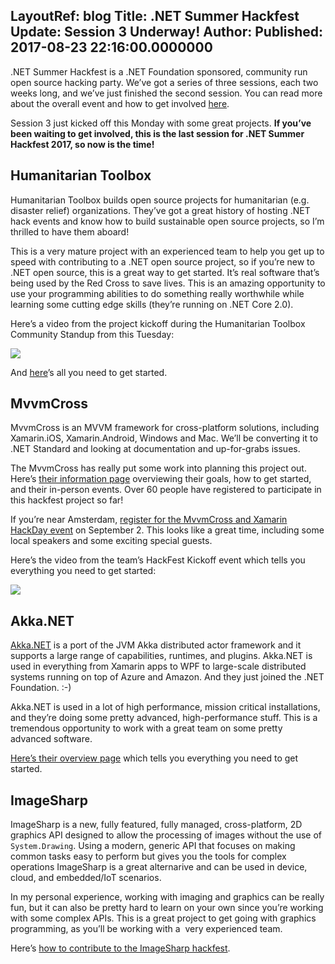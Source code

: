 LayoutRef: blog
Title: .NET Summer Hackfest Update&#58; Session 3 Underway!
Author: 
Published: 2017-08-23 22:16:00.0000000
---
<p></p>

<p>.NET Summer Hackfest is a .NET Foundation sponsored, community run open source hacking party. We’ve got a series of three sessions, each two weeks long, and we’ve just finished the second session. You can read more about the overall event and how to get involved <a href="http://aka.ms/dotnetsummer">here</a>.</p>

<p>Session 3 just kicked off this Monday with some great projects. <strong>If you’ve been waiting to get involved, this is the last session for .NET Summer Hackfest 2017, so now is the time!</strong></p>

<h2>Humanitarian Toolbox</h2>

<p>Humanitarian Toolbox builds open source projects for humanitarian (e.g. disaster relief) organizations. They’ve got a great history of hosting .NET hack events and know how to build sustainable open source projects, so I’m thrilled to have them aboard!</p>

<p>This is a very mature project with an experienced team to help you get up to speed with contributing to a .NET open source project, so if you’re new to .NET open source, this is a great way to get started. It’s real software that’s being used by the Red Cross to save lives. This is an amazing opportunity to use your programming abilities to do something really worthwhile while learning some cutting edge skills (they’re running on .NET Core 2.0).</p>

<p>Here’s a video from the project kickoff during the Humanitarian Toolbox Community Standup from this Tuesday:</p>

<p><a href="https://www.youtube.com/watch?v=BNbsz3o-F1o"><img src="assets/posts/humanitarian-toolbox-hackfest-kickoff.jpg" /></a></p>

<p>And <a href="https://github.com/HTBox/allReady/blob/master/dotnetSummer.md">here</a>’s all you need to get started.</p>

<h2>MvvmCross</h2>

<p>MvvmCross is an MVVM framework for cross-platform solutions, including Xamarin.iOS, Xamarin.Android, Windows and Mac. We’ll be converting it to .NET Standard and looking at documentation and up-for-grabs issues.</p>

<p>The MvvmCross has really put some work into planning this project out. Here’s <a href="https://www.mvvmcross.com/hackfest/">their information page</a> overviewing their goals, how to get started, and their in-person events. Over 60 people have registered to participate in this hackfest project so far!</p>

<p>If you’re near Amsterdam, <a href="https://www.eventbrite.com/e/mvvmcross-xamarin-hackday-tickets-36684529415">register for the MvvmCross and Xamarin HackDay event</a> on September 2. This looks like a great time, including some local speakers and some exciting special guests.</p>

<p>Here’s the video from the team’s HackFest Kickoff event which tells you everything you need to get started:</p>

<p><a href="https://www.youtube.com/watch?v=iQ4C9elkKeY"><img src="assets/posts/mvvmcross-hackfest-kickoff.jpg" /></a></p>

<h2>Akka.NET</h2>

<p><a href="http://getakka.net/">Akka.NET</a> is a port of the JVM Akka distributed actor framework and it supports a large range of capabilities, runtimes, and plugins. Akka.NET is used in everything from Xamarin apps to WPF to large-scale distributed systems running on top of Azure and Amazon. And they just joined the .NET Foundation. :-)</p>

<p>Akka.NET is used in a lot of high performance, mission critical installations, and they’re doing some pretty advanced, high-performance stuff. This is a tremendous opportunity to work with a great team on some pretty advanced software.</p>

<p><a href="https://github.com/AkkaNetContrib/Home/blob/master/dotnet-hackathon.md">Here’s their overview page</a> which tells you everything you need to get started.</p>

<h2>ImageSharp</h2>

<p>ImageSharp is a new, fully featured, fully managed, cross-platform, 2D graphics API designed to allow the processing of images without the use of <code>System.Drawing</code>. Using a modern, generic API that focuses on making common tasks easy to perform but gives you the tools for complex operations ImageSharp is a great alternarive and can be used in device, cloud, and embedded/IoT scenarios.</p>

<p>In my personal experience, working with imaging and graphics can be really fun, but it can also be pretty hard to learn on your own since you’re working with some complex APIs. This is a great project to get going with graphics programming, as you’ll be working with a&nbsp; very experienced team.</p>

<p>Here’s <a href="https://github.com/SixLabors/ImageSharp/wiki/ImageSharp.NET-Summer-Hackfest">how to contribute to the ImageSharp hackfest</a>.</p>
